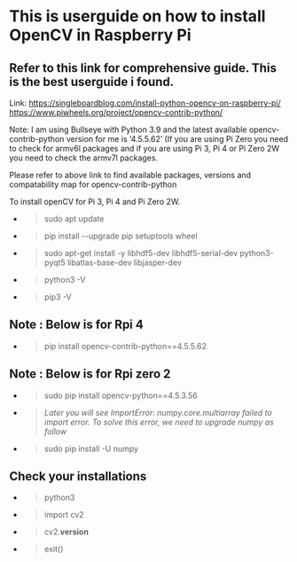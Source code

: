 # This is userguide on how to install OpenCV in Raspberry Pi
## Refer to this link for comprehensive guide. This is the best userguide i found.

Link:
https://singleboardblog.com/install-python-opencv-on-raspberry-pi/
https://www.piwheels.org/project/opencv-contrib-python/

Note:
I am using Bullseye with Python 3.9 and the latest available opencv-contrib-python version for me is ‘4.5.5.62’ (If you are using Pi Zero you need to check for armv6l packages and if you are using Pi 3, Pi 4 or Pi Zero 2W you need to check the armv7l packages.

Please refer to above link to find available packages, versions and compatability map for
opencv-contrib-python

To install openCV for Pi 3, Pi 4 and Pi Zero 2W.
- > sudo apt update
- > pip install --upgrade pip setuptools wheel
- > sudo apt-get install -y libhdf5-dev libhdf5-serial-dev python3-pyqt5 libatlas-base-dev libjasper-dev
- > python3 -V
- > pip3 -V

## Note : Below is for Rpi 4
- > pip install opencv-contrib-python==4.5.5.62

## Note : Below is for Rpi zero 2
- > sudo pip install opencv-python==4.5.3.56
- > *Later you will see ImportError: numpy.core.multiarray failed to import error. To solve this error, we need to upgrade numpy as follow*
- > sudo pip install -U numpy

## Check your installations
- > python3
- > import cv2
- > cv2.__version__
- > exit()


